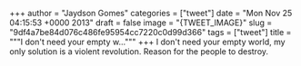 
+++
author = "Jaydson Gomes"
categories = ["tweet"]
date = "Mon Nov 25 04:15:53 +0000 2013"
draft = false
image = "{TWEET_IMAGE}"
slug = "9df4a7be84d076c486fe95954cc7220c0d99d366"
tags = ["tweet"]
title = """I don't need your empty w..."""
+++
I don't need your empty world, my only solution is a violent revolution.
Reason for the people to destroy.
